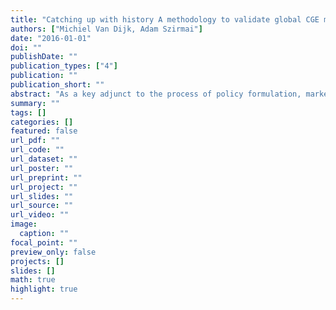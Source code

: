 ```yaml
---
title: "Catching up with history A methodology to validate global CGE models"
authors: ["Michiel Van Dijk, Adam Szirmai"]
date: "2016-01-01"
doi: ""
publishDate: ""
publication_types: ["4"]
publication: ""
publication_short: ""
abstract: "As a key adjunct to the process of policy formulation, market models are often called upon to quantify possible opportunities and threats Significant improvements in computational power, database and modelling capacity contributed to a widespread usage of computable general equilibrium CGE frameworks in an array of policy fields Curiously, however, in contrast to modelling efforts in, for example, the biophysical sciences, CGE model findings are seldom subjected to any systematic validation procedure A cursory review of the literature reveals isolated single country CGE model validation exercises, although with a dearth of available data, there is a paucity of equivalent studies which implement such a procedure in a global CGE context This paper takes a first step in this direction by proposing a systematic methodological procedure for evaluating global CGE model performance, using a consistent macro and sectoral historical time series dataset and validation statistics taken from the biophysical literature Focusing on sectoral output trends, the results show that model simulation performs better than extrapolation from past trends Notwithstanding, simulation error remains high in some sectors, particularly in small economies which have undergone rapid growth Further econometric tests reveal that simulation error is mainly caused by sector specific factors rather than country specific characteristics The latter observation is consistent with previous research on productivity specifications in CGE models, which in concert with the validation techniques proposed in this paper, serves as a promising avenue of future research JEL codes C52, D58, C68   Corresponding author michielvandijkwurnl We are grateful to the LEI-Wageningen UR MAGNET team and Participants of the 17th Annual Conference on Global Economic Analysis for input and comments We also thank Robert Mbarek for providing useful comments and suggestions on the inception of this project The research leading to these results has received funding from the European Unions Seventh Framework programme FP7 under Grant Agreement n?290693 FOODSECURE, and from JRC-IPTS 152039X16"
summary: ""
tags: []
categories: []
featured: false
url_pdf: ""
url_code: ""
url_dataset: ""
url_poster: ""
url_preprint: ""
url_project: ""
url_slides: ""
url_source: ""
url_video: ""
image: 
  caption: ""
focal_point: ""
preview_only: false
projects: []
slides: []
math: true
highlight: true
---
```

